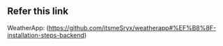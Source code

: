 ## Refer this link
WeatherApp: (https://github.com/itsmeSryx/weatherapp#%EF%B8%8F-installation-steps-backend)